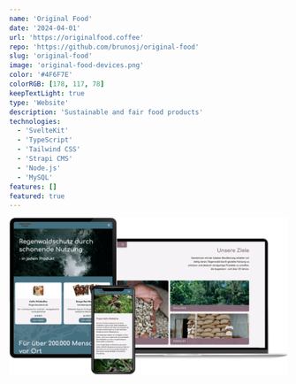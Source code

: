 ```yaml
---
name: 'Original Food'
date: '2024-04-01'
url: 'https://originalfood.coffee'
repo: 'https://github.com/brunosj/original-food'
slug: 'original-food'
image: 'original-food-devices.png'
color: '#4F6F7E'
colorRGB: [178, 117, 78]
keepTextLight: true
type: 'Website'
description: 'Sustainable and fair food products'
technologies:
  - 'SvelteKit'
  - 'TypeScript'
  - 'Tailwind CSS'
  - 'Strapi CMS'
  - 'Node.js'
  - 'MySQL'
features: []
featured: true
---
```


![Original Food Devices](../../assets/images/original-food-devices.png)
